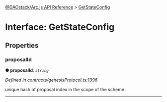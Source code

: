 [@DAOstack/Arc.js API Reference](../README.md) > [GetStateConfig](../interfaces/getstateconfig.md)



# Interface: GetStateConfig


## Properties
<a id="proposalid"></a>

###  proposalId

**●  proposalId**:  *`string`* 

*Defined in [contracts/genesisProtocol.ts:1396](https://github.com/daostack/arc.js/blob/6909d59/lib/contracts/genesisProtocol.ts#L1396)*



unique hash of proposal index in the scope of the scheme




___



